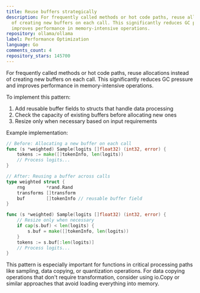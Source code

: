 ```yaml
---
title: Reuse buffers strategically
description: For frequently called methods or hot code paths, reuse allocations instead
  of creating new buffers on each call. This significantly reduces GC pressure and
  improves performance in memory-intensive operations.
repository: ollama/ollama
label: Performance Optimization
language: Go
comments_count: 4
repository_stars: 145700
---
```


For frequently called methods or hot code paths, reuse allocations instead of creating new buffers on each call. This significantly reduces GC pressure and improves performance in memory-intensive operations.

To implement this pattern:

1. Add reusable buffer fields to structs that handle data processing
2. Check the capacity of existing buffers before allocating new ones
3. Resize only when necessary based on input requirements

Example implementation:

```go
// Before: Allocating a new buffer on each call
func (s *weighted) Sample(logits []float32) (int32, error) {
    tokens := make([]tokenInfo, len(logits))
    // Process logits...
}

// After: Reusing a buffer across calls
type weighted struct {
    rng        *rand.Rand
    transforms []transform
    buf        []tokenInfo // reusable buffer field
}

func (s *weighted) Sample(logits []float32) (int32, error) {
    // Resize only when necessary
    if cap(s.buf) < len(logits) {
        s.buf = make([]tokenInfo, len(logits))
    }
    tokens := s.buf[:len(logits)]
    // Process logits...
}
```

This pattern is especially important for functions in critical processing paths like sampling, data copying, or quantization operations. For data copying operations that don't require transformation, consider using io.Copy or similar approaches that avoid loading everything into memory.